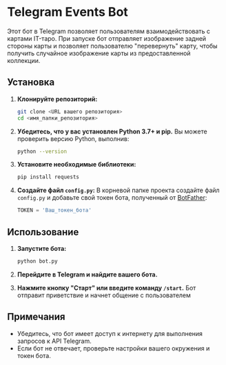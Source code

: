 
# Telegram Events Bot

Этот бот в Telegram позволяет пользователям взаимодействовать с картами IT-таро. При запуске бот отправляет изображение задней стороны карты и позволяет пользователю "перевернуть" карту, чтобы получить случайное изображение карты из предоставленной коллекции.

## Установка

1. **Клонируйте репозиторий:**
   ```bash
   git clone <URL вашего репозитория>
   cd <имя_папки_репозитория>
   ```

2. **Убедитесь, что у вас установлен Python 3.7+ и pip.** Вы можете проверить версию Python, выполнив:
   ```bash
   python --version
   ```

3. **Установите необходимые библиотеки:**
   ```bash
   pip install requests
   ```

4. **Создайте файл `config.py`:**
   В корневой папке проекта создайте файл `config.py` и добавьте свой токен бота, полученный от [BotFather](https://core.telegram.org/bots#botfather):
   ```python
   TOKEN = 'Ваш_токен_бота'
   ```

## Использование

1. **Запустите бота:**
   ```bash
   python bot.py
   ```

2. **Перейдите в Telegram и найдите вашего бота.**
3. **Нажмите кнопку "Старт" или введите команду `/start`.** Бот отправит приветствие и начнет общение с пользователем

## Примечания

- Убедитесь, что бот имеет доступ к интернету для выполнения запросов к API Telegram.
- Если бот не отвечает, проверьте настройки вашего окружения и токен бота.
